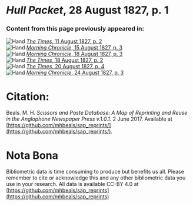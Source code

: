 # *Hull Packet*, 28 August 1827, p. 1  
  
### Content from this page previously appeared in:  
![Hand](http://scissorsandpaste.net/wp-content/uploads/2017/06/smallhandpointer.png) [*The Times*, 11 August 1827, p. 2](https://mhbeals.github.io/sap_html/The-Times/The-Times-11-August-1827-p-2)  
![Hand](http://scissorsandpaste.net/wp-content/uploads/2017/06/smallhandpointer.png) [*Morning Chronicle*, 15 August 1827, p. 3](https://mhbeals.github.io/sap_html/Morning-Chronicle/Morning-Chronicle-15-August-1827-p-3)  
![Hand](http://scissorsandpaste.net/wp-content/uploads/2017/06/smallhandpointer.png) [*Morning Chronicle*, 18 August 1827, p. 3](https://mhbeals.github.io/sap_html/Morning-Chronicle/Morning-Chronicle-18-August-1827-p-3)  
![Hand](http://scissorsandpaste.net/wp-content/uploads/2017/06/smallhandpointer.png) [*The Times*, 18 August 1827, p. 2](https://mhbeals.github.io/sap_html/The-Times/The-Times-18-August-1827-p-2)  
![Hand](http://scissorsandpaste.net/wp-content/uploads/2017/06/smallhandpointer.png) [*The Times*, 20 August 1827, p. 4](https://mhbeals.github.io/sap_html/The-Times/The-Times-20-August-1827-p-4)  
![Hand](http://scissorsandpaste.net/wp-content/uploads/2017/06/smallhandpointer.png) [*Morning Chronicle*, 24 August 1827, p. 3](https://mhbeals.github.io/sap_html/Morning-Chronicle/Morning-Chronicle-24-August-1827-p-3)  


# Citation: 

Beals. M. H. *Scissors and Paste Database: A Map of Reprinting and Reuse in the Anglophone Newspaper Press v.1.0.1.* 2 June 2017. Available at [https://github.com/mhbeals/sap_reprints/](https://github.com/mhbeals/sap_reprints/). 

# Nota Bona

Bibliometric data is time consuming to produce but benefits us all. Please remember to cite or acknowledge this and any other bibliometric data you use in your research. All data is available CC-BY 4.0 at [https://github.com/mhbeals/sap_reprints](https://github.com/mhbeals/sap_reprints)